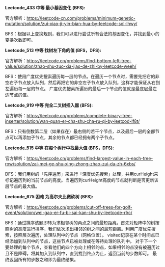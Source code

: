 **Leetcode_433 中等 最小基因变化 (BFS):**

官方解析：https://leetcode-cn.com/problems/minimum-genetic-mutation/solution/zui-xiao-ji-yin-bian-hua-by-leetcode-sol-lhwy/

BFS：根据以上变换规则，我们可以进行尝试所有合法的基因变化，并找到最小的变换次数即可。

**Leetcode_513 中等 找树左下角的值 (BFS，DFS):**

官方解析：https://leetcode.cn/problems/find-bottom-left-tree-value/solution/zhao-shu-zuo-xia-jiao-de-zhi-by-leetcode-weeh/

BFS：使用广度优先搜索遍历每一层的节点。在遍历一个节点时，需要先把它的非空右子节点放入队列，然后再把它的非空左子节点放入队列，这样才能保证从右到左遍历每一层的节点。
广度优先搜索所遍历的最后一个节点的值就是最底层最左边节点的值。

**Leetcode_919 中等 完全二叉树插入器 (BFS):**

官方解析：https://leetcode.cn/problems/complete-binary-tree-inserter/solution/wan-quan-er-cha-shu-cha-ru-qi-by-leetcod-lf8t/

BFS：只有倒数第二层（如果存在）最右侧的若干个节点，以及最后一层的全部节点可以再添加子节点，其余的节点都已经拥有两个子节点。

**Leetcode_515 中等 在每个树行中找最大值 (BFS，DFS):**

官方解析：https://leetcode.cn/problems/find-largest-value-in-each-tree-row/solution/zai-mei-ge-shu-xing-zhong-zhao-zui-da-zh-6xbs/

DFS：我们用树的「先序遍历」来进行「深度优先搜索」处理，并用curHeight来标记遍历到的当前节点的高度。当遍历到curHeight高度的节点就判断是否更新该层节点的最大值。

**Leetcode_675 困难 为高尔夫比赛砍树 (BFS):**

官方解析：https://leetcode.cn/problems/cut-off-trees-for-golf-event/solution/wei-gao-er-fu-bi-sai-kan-shu-by-leetcode-rlrc/

BFS：通过排序该题即转为求相邻树的两点之间的最短距离。首先对矩阵中的树按照树的高度进行排序，我们依次求出相邻的树之间的最短距离。利用广度优先搜索，按照层次遍历，处理队列中的节点（网格位置）。
visited记录在某个时间点已经添加到队列中的节点，这些节点已被处理或在等待处理的队列中。
对于下一个要处理的每个节点，查看他们的四个方向上相邻的点，如果相邻的点没有被遍历过且不是障碍，将其加入到队列中，直到找到终点为止，返回当前的步数即可。
最终返回所有的步数之和即为最终结果。


